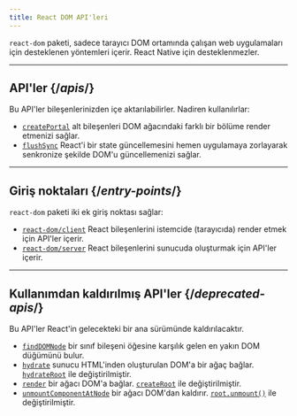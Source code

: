 ```yaml
---
title: React DOM API'leri
---
```


<Intro>

`react-dom` paketi, sadece tarayıcı DOM ortamında çalışan web uygulamaları için desteklenen yöntemleri içerir. React Native için desteklenmezler.

</Intro>

---

## API'ler {/*apis*/}

Bu API'ler bileşenlerinizden içe aktarılabilirler. Nadiren kullanılırlar:

* [`createPortal`](/reference/react-dom/createPortal) alt bileşenleri DOM ağacındaki farklı bir bölüme render etmenizi sağlar.
* [`flushSync`](/reference/react-dom/flushSync) React'i bir state güncellemesini hemen uygulamaya zorlayarak senkronize şekilde DOM'u güncellemenizi sağlar.

---

## Giriş noktaları {/*entry-points*/}

`react-dom` paketi iki ek giriş noktası sağlar:

* [`react-dom/client`](/reference/react-dom/client) React bileşenlerini istemcide (tarayıcıda) render etmek için API'ler içerir.
* [`react-dom/server`](/reference/react-dom/server) React bileşenlerini sunucuda oluşturmak için API'ler içerir.

---

## Kullanımdan kaldırılmış API'ler {/*deprecated-apis*/}

<Deprecated>

Bu API'ler React'in gelecekteki bir ana sürümünde kaldırılacaktır.

</Deprecated>

* [`findDOMNode`](/reference/react-dom/findDOMNode) bir sınıf bileşeni öğesine karşılık gelen en yakın DOM düğümünü bulur.
* [`hydrate`](/reference/react-dom/hydrate) sunucu HTML'inden oluşturulan DOM'a bir ağaç bağlar. [`hydrateRoot`](/reference/react-dom/client/hydrateRoot) ile değiştirilmiştir.
* [`render`](/reference/react-dom/render) bir ağacı DOM'a bağlar. [`createRoot`](/reference/react-dom/client/createRoot) ile değiştirilmiştir.
* [`unmountComponentAtNode`](/reference/react-dom/unmountComponentAtNode) bir ağacı DOM'dan kaldırır. [`root.unmount()`](/reference/react-dom/client/createRoot#root-unmount) ile değiştirilmiştir.

